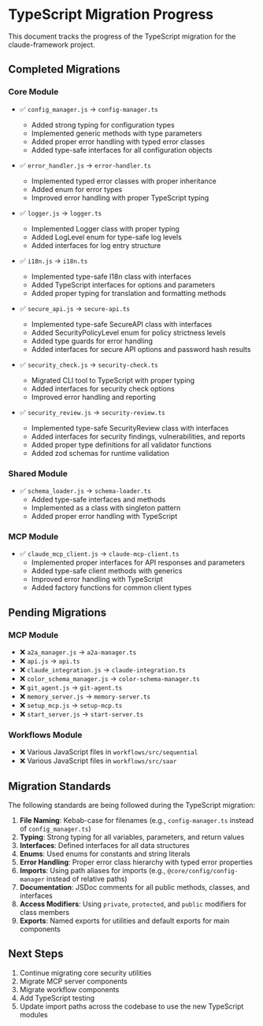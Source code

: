# TypeScript Migration Progress

This document tracks the progress of the TypeScript migration for the claude-framework project.

## Completed Migrations

### Core Module

- ✅ `config_manager.js` → `config-manager.ts`
  - Added strong typing for configuration types
  - Implemented generic methods with type parameters
  - Added proper error handling with typed error classes
  - Added type-safe interfaces for all configuration objects

- ✅ `error_handler.js` → `error-handler.ts`
  - Implemented typed error classes with proper inheritance
  - Added enum for error types
  - Improved error handling with proper TypeScript typing

- ✅ `logger.js` → `logger.ts`
  - Implemented Logger class with proper typing
  - Added LogLevel enum for type-safe log levels
  - Added interfaces for log entry structure

- ✅ `i18n.js` → `i18n.ts`
  - Implemented type-safe I18n class with interfaces
  - Added TypeScript interfaces for options and parameters
  - Added proper typing for translation and formatting methods

- ✅ `secure_api.js` → `secure-api.ts`
  - Implemented type-safe SecureAPI class with interfaces
  - Added SecurityPolicyLevel enum for policy strictness levels
  - Added type guards for error handling
  - Added interfaces for secure API options and password hash results

- ✅ `security_check.js` → `security-check.ts`
  - Migrated CLI tool to TypeScript with proper typing
  - Added interfaces for security check options
  - Improved error handling and reporting

- ✅ `security_review.js` → `security-review.ts`
  - Implemented type-safe SecurityReview class with interfaces
  - Added interfaces for security findings, vulnerabilities, and reports
  - Added proper type definitions for all validator functions
  - Added zod schemas for runtime validation

### Shared Module

- ✅ `schema_loader.js` → `schema-loader.ts`
  - Added type-safe interfaces and methods
  - Implemented as a class with singleton pattern
  - Added proper error handling with TypeScript

### MCP Module

- ✅ `claude_mcp_client.js` → `claude-mcp-client.ts`
  - Implemented proper interfaces for API responses and parameters
  - Added type-safe client methods with generics
  - Improved error handling with TypeScript
  - Added factory functions for common client types

## Pending Migrations

### MCP Module

- ❌ `a2a_manager.js` → `a2a-manager.ts`
- ❌ `api.js` → `api.ts`
- ❌ `claude_integration.js` → `claude-integration.ts`
- ❌ `color_schema_manager.js` → `color-schema-manager.ts`
- ❌ `git_agent.js` → `git-agent.ts`
- ❌ `memory_server.js` → `memory-server.ts`
- ❌ `setup_mcp.js` → `setup-mcp.ts`
- ❌ `start_server.js` → `start-server.ts`

### Workflows Module

- ❌ Various JavaScript files in `workflows/src/sequential`
- ❌ Various JavaScript files in `workflows/src/saar`

## Migration Standards

The following standards are being followed during the TypeScript migration:

1. **File Naming**: Kebab-case for filenames (e.g., `config-manager.ts` instead of `config_manager.ts`)
2. **Typing**: Strong typing for all variables, parameters, and return values
3. **Interfaces**: Defined interfaces for all data structures
4. **Enums**: Used enums for constants and string literals
5. **Error Handling**: Proper error class hierarchy with typed error properties
6. **Imports**: Using path aliases for imports (e.g., `@core/config/config-manager` instead of relative paths)
7. **Documentation**: JSDoc comments for all public methods, classes, and interfaces
8. **Access Modifiers**: Using `private`, `protected`, and `public` modifiers for class members
9. **Exports**: Named exports for utilities and default exports for main components

## Next Steps

1. Continue migrating core security utilities
2. Migrate MCP server components
3. Migrate workflow components
4. Add TypeScript testing
5. Update import paths across the codebase to use the new TypeScript modules